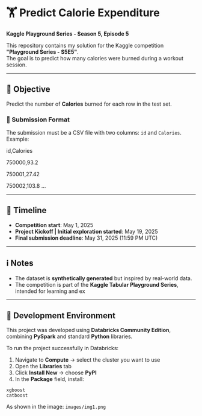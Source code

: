 # 🏋️ Predict Calorie Expenditure  
**Kaggle Playground Series - Season 5, Episode 5**

This repository contains my solution for the Kaggle competition **"Playground Series - S5E5"**.  
The goal is to predict how many calories were burned during a workout session.

---

## 📝 Objective

Predict the number of **Calories** burned for each row in the test set.

### 🔢 Submission Format

The submission must be a CSV file with two columns: `id` and `Calories`. Example:

id,Calories

750000,93.2

750001,27.42

750002,103.8
...


---

## 📅 Timeline

- **Competition start**: May 1, 2025
- **Project Kickoff  | Initial exploration started**: May 19, 2025
- **Final submission deadline**: May 31, 2025 (11:59 PM UTC)

---

## ℹ️ Notes

- The dataset is **synthetically generated** but inspired by real-world data.  
- The competition is part of the **Kaggle Tabular Playground Series**, intended for learning and ex

---

## 🧰 Development Environment

This project was developed using **Databricks Community Edition**, combining **PySpark** and standard **Python** libraries.

To run the project successfully in Databricks:

1. Navigate to **Compute** → select the cluster you want to use  
2. Open the **Libraries** tab  
3. Click **Install New** → choose **PyPI**  
4. In the **Package** field, install:

```
xgboost
catboost
```

As shown in the image: `images/img1.png`

